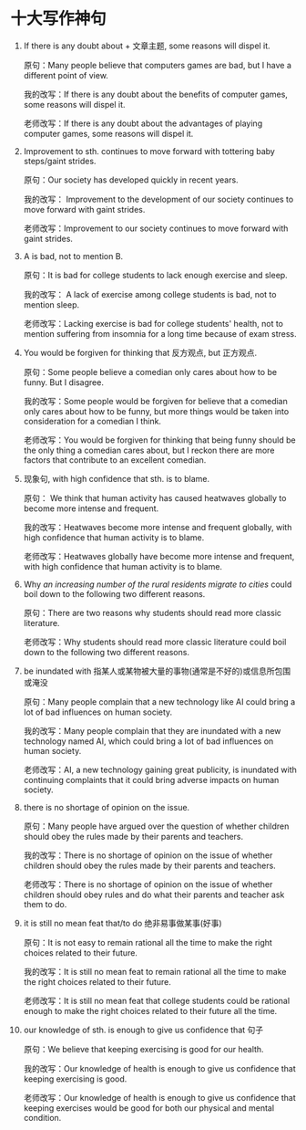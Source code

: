 # 十大写作神句

1. If there is any doubt about + 文章主题, some reasons will dispel it.

   原句：Many people believe that computers games are bad, but I have a different point of view.

   我的改写：If there is any doubt about the benefits of computer games, some reasons will dispel it.

   老师改写：If there is any doubt about the advantages of playing computer games, some reasons will dispel it.

2. Improvement to sth. continues to move forward with tottering baby steps/gaint strides.

   原句：Our society has developed quickly in recent years.

   我的改写： Improvement to the development of our society continues to move forward with gaint strides.

   老师改写：Improvement to our society continues to move forward with gaint strides.

3. A is bad, not to mention B.

   原句：It is bad for college students to lack enough exercise and sleep.

   我的改写： A lack of exercise among college students is bad, not to mention sleep.

   老师改写：Lacking exercise is bad for college students' health, not to mention suffering from insomnia for a long time because of exam stress.

4. You would be forgiven for thinking that 反方观点, but 正方观点.

   原句：Some people believe a comedian only cares about how to be funny. But I disagree.

   我的改写：Some people would be forgiven for believe that a comedian only cares about how to be funny, but more things would be taken into consideration for a comedian I think.

   老师改写：You would be forgiven for thinking that being funny should be the only thing a comedian cares about, but I reckon there are more factors that contribute to an excellent comedian.

5. 现象句, with high confidence that sth. is to blame.

   原句： We think that human activity has caused heatwaves globally to become more intense and frequent.

   我的改写：Heatwaves become more intense and frequent globally, with high confidence that human activity is to blame.

   老师改写：Heatwaves globally have become more intense and frequent, with high confidence that human activity is to blame.

6. Why _an increasing number of the rural residents migrate to cities_ could boil down to the following two different reasons.

   原句：There are two reasons why students should read more classic literature.

   老师改写：Why students should read more classic literature could boil down to the following two different reasons.

7. be inundated with 指某人或某物被大量的事物(通常是不好的)或信息所包围或淹没

   原句：Many people complain that a new technology like AI could bring a lot of bad influences on human society.

   我的改写：Many people complain that they are inundated with a new technology named AI, which could bring a lot of bad influences on human society.

   老师改写：AI, a new technology gaining great publicity, is inundated with continuing complaints that it could bring adverse impacts on human society.

8. there is no shortage of opinion on the issue.

   原句：Many people have argued over the question of whether children should obey the rules made by their parents and teachers.

   我的改写：There is no shortage of opinion on the issue of whether children should obey the rules made by their parents and teachers.

   老师改写：There is no shortage of opinion on the issue of whether children should obey rules and do what their parents and teacher ask them to do.

9. it is still no mean feat that/to do 绝非易事做某事(好事)

   原句：It is not easy to remain rational all the time to make the right choices related to their future.

   我的改写：It is still no mean feat to remain rational all the time to make the right choices related to their future.

   老师改写：It is still no mean feat that college students could be rational enough to make the right choices related to their future all the time.

10. our knowledge of sth. is enough to give us confidence that 句子

    原句：We believe that keeping exercising is good for our health.

    我的改写：Our knowledge of health is enough to give us confidence that keeping exercising is good.

    老师改写：Our knowledge of health is enough to give us confidence that keeping exercises would be good for both our physical and mental condition.
